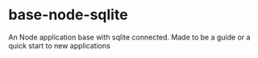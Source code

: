 # base-node-sqlite
 An Node application base with sqlite connected. Made to be a guide or a quick start to new applications
